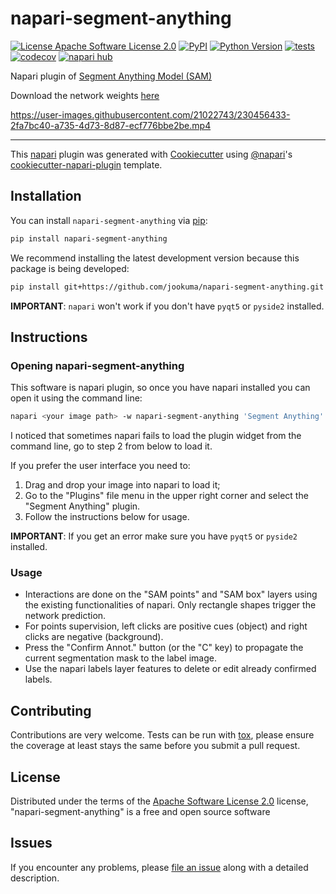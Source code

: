 # napari-segment-anything

[![License Apache Software License 2.0](https://img.shields.io/pypi/l/napari-segment-anything.svg?color=green)](https://github.com/jookuma/napari-segment-anything/raw/main/LICENSE)
[![PyPI](https://img.shields.io/pypi/v/napari-segment-anything.svg?color=green)](https://pypi.org/project/napari-segment-anything)
[![Python Version](https://img.shields.io/pypi/pyversions/napari-segment-anything.svg?color=green)](https://python.org)
[![tests](https://github.com/jookuma/napari-segment-anything/workflows/tests/badge.svg)](https://github.com/jookuma/napari-segment-anything/actions)
[![codecov](https://codecov.io/gh/jookuma/napari-segment-anything/branch/main/graph/badge.svg)](https://codecov.io/gh/jookuma/napari-segment-anything)
[![napari hub](https://img.shields.io/endpoint?url=https://api.napari-hub.org/shields/napari-segment-anything)](https://napari-hub.org/plugins/napari-segment-anything)

Napari plugin of [Segment Anything Model (SAM)](https://github.com/facebookresearch/segment-anything)

Download the network weights [here](https://github.com/facebookresearch/segment-anything#model-checkpoints)


https://user-images.githubusercontent.com/21022743/230456433-2fa7bc40-a735-4d73-8d87-ecf776bbe2be.mp4


----------------------------------

This [napari] plugin was generated with [Cookiecutter] using [@napari]'s [cookiecutter-napari-plugin] template.

## Installation

You can install `napari-segment-anything` via [pip]:

```bash
pip install napari-segment-anything
```

We recommend installing the latest development version because this package is being developed:

```bash
pip install git+https://github.com/jookuma/napari-segment-anything.git
```

**IMPORTANT**: `napari` won't work if you don't have `pyqt5` or `pyside2` installed.

## Instructions

### Opening napari-segment-anything

This software is napari plugin, so once you have napari installed you can open it using the command line:

```bash
napari <your image path> -w napari-segment-anything 'Segment Anything'
```

I noticed that sometimes napari fails to load the plugin widget from the command line, go to step 2 from below to load it.

If you prefer the user interface you need to:

1) Drag and drop your image into napari to load it;
2) Go to the "Plugins" file menu in the upper right corner and select the "Segment Anything" plugin.
3) Follow the instructions below for usage.

**IMPORTANT**: If you get an error make sure you have `pyqt5` or `pyside2` installed.

### Usage

- Interactions are done on the "SAM points" and "SAM box" layers using the existing functionalities of napari. Only rectangle shapes trigger the network prediction.
- For points supervision, left clicks are positive cues (object) and right clicks are negative (background).
- Press the "Confirm Annot." button (or the "C" key) to propagate the current segmentation mask to the label image.
- Use the napari labels layer features to delete or edit already confirmed labels.

## Contributing

Contributions are very welcome. Tests can be run with [tox], please ensure
the coverage at least stays the same before you submit a pull request.

## License

Distributed under the terms of the [Apache Software License 2.0] license,
"napari-segment-anything" is a free and open source software

## Issues

If you encounter any problems, please [file an issue] along with a detailed description.

[napari]: https://github.com/napari/napari
[Cookiecutter]: https://github.com/audreyr/cookiecutter
[@napari]: https://github.com/napari
[MIT]: http://opensource.org/licenses/MIT
[BSD-3]: http://opensource.org/licenses/BSD-3-Clause
[GNU GPL v3.0]: http://www.gnu.org/licenses/gpl-3.0.txt
[GNU LGPL v3.0]: http://www.gnu.org/licenses/lgpl-3.0.txt
[Apache Software License 2.0]: http://www.apache.org/licenses/LICENSE-2.0
[Mozilla Public License 2.0]: https://www.mozilla.org/media/MPL/2.0/index.txt
[cookiecutter-napari-plugin]: https://github.com/napari/cookiecutter-napari-plugin

[file an issue]: https://github.com/jookuma/napari-segment-anything/issues

[napari]: https://github.com/napari/napari
[tox]: https://tox.readthedocs.io/en/latest/
[pip]: https://pypi.org/project/pip/
[PyPI]: https://pypi.org/
